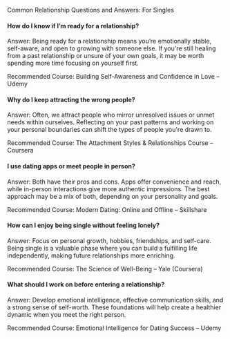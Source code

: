 Common Relationship Questions and Answers: For Singles

#### How do I know if I’m ready for a relationship?

Answer:
Being ready for a relationship means you’re emotionally stable, self-aware, and open to growing with someone else. If
you're still healing from a past relationship or unsure of your own goals, it may be worth spending more time focusing
on yourself first.

Recommended Course:
Building Self-Awareness and Confidence in Love – Udemy

#### Why do I keep attracting the wrong people?

Answer:
Often, we attract people who mirror unresolved issues or unmet needs within ourselves. Reflecting on your past patterns
and working on your personal boundaries can shift the types of people you're drawn to.

Recommended Course:
The Attachment Styles & Relationships Course – Coursera

#### I use dating apps or meet people in person?

Answer:
Both have their pros and cons. Apps offer convenience and reach, while in-person interactions give more authentic
impressions. The best approach may be a mix of both, depending on your personality and goals.

Recommended Course:
Modern Dating: Online and Offline – Skillshare

#### How can I enjoy being single without feeling lonely?

Answer:
Focus on personal growth, hobbies, friendships, and self-care. Being single is a valuable phase where you can build a
fulfilling life independently, making future relationships more enriching.

Recommended Course:
The Science of Well-Being – Yale (Coursera)

#### What should I work on before entering a relationship?

Answer:
Develop emotional intelligence, effective communication skills, and a strong sense of self-worth. These foundations will
help create a healthier dynamic when you meet the right person.

Recommended Course:
Emotional Intelligence for Dating Success – Udemy